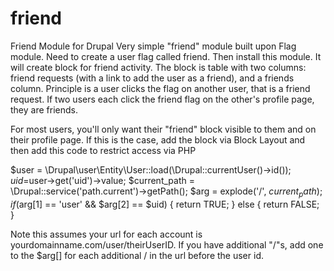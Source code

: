 # friend
Friend Module for Drupal
Very simple "friend" module built upon Flag module. Need to create a user flag called friend. Then install this module. It will create block for friend activity. The block is table with two columns: friend requests (with a link to add the user as a friend), and a friends column. Principle is a user clicks the flag on another user, that is a friend request. If two users each click the friend flag on the other's profile page, they are friends.

For most users, you'll only want their "friend" block visible to them and on their profile page. If this is the case, add the block via Block Layout and then add this code to restrict access via PHP

$user = \Drupal\user\Entity\User::load(\Drupal::currentUser()->id()); 
$uid=$user->get('uid')->value; $current_path = \Drupal::service('path.current')->getPath(); 
$arg = explode('/', $current_path); 
if ($arg[1] == 'user' && $arg[2] == $uid) 
{ 
return TRUE; 
} else { 
return FALSE; 
}

Note this assumes your url for each account is yourdomainname.com/user/theirUserID. If you have additional "/"s, add one to the $arg[] for each additional / in the url before the user id. 
